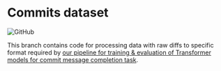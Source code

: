 # Commits dataset

![GitHub](https://img.shields.io/github/license/saridormi/commits_dataset?style=for-the-badge)

This branch contains code for processing data with raw diffs to specific format 
required by [our pipeline for training & evaluation of Transformer models for commit message completion task](https://github.com/JetBrains-Research/commit_message_generation).